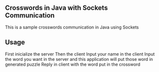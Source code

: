 Crosswords in Java with Sockets Communication
---

This is a sample crosswords communication in Java using Sockets

Usage
---

First inicialize the server
Then the client
Input your name in the client
Input the word you want in the server and this application will put those word in generated puzzle
Reply in client with the word put in the crossword
